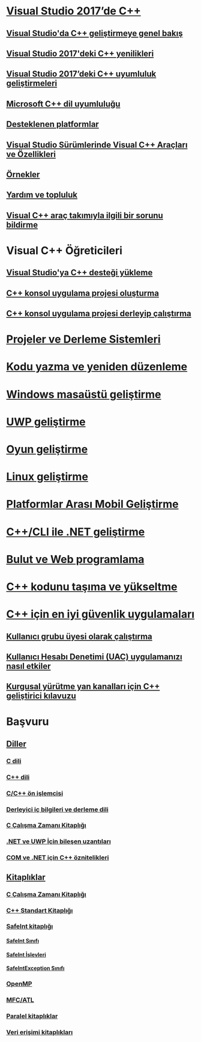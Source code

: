 # [Visual Studio 2017’de C++](overview/visual-cpp-in-visual-studio.md)
## [Visual Studio'da C++ geliştirmeye genel bakış](overview/overview-of-cpp-development.md)
## [Visual Studio 2017'deki C++ yenilikleri](overview/what-s-new-for-visual-cpp-in-visual-studio.md)
## [Visual Studio 2017’deki C++ uyumluluk geliştirmeleri](overview/cpp-conformance-improvements-2017.md)
## [Microsoft C++ dil uyumluluğu](overview/visual-cpp-language-conformance.md)
## [Desteklenen platformlar](overview/supported-platforms-visual-cpp.md)
## [Visual Studio Sürümlerinde Visual C++ Araçları ve Özellikleri](overview/visual-cpp-tools-and-features-in-visual-studio-editions.md)
## [Örnekler](overview/visual-cpp-samples.md)
## [Yardım ve topluluk](overview/visual-cpp-help-and-community.md)
## [Visual C++ araç takımıyla ilgili bir sorunu bildirme](overview/how-to-report-a-problem-with-the-visual-cpp-toolset.md)
# Visual C++ Öğreticileri
## [Visual Studio'ya C++ desteği yükleme](build/vscpp-step-0-installation.md)
## [C++ konsol uygulama projesi oluşturma](build/vscpp-step-1-create.md)
## [C++ konsol uygulama projesi derleyip çalıştırma](build/vscpp-step-2-build.md)
# [Projeler ve Derleme Sistemleri](build/projects-and-build-systems-cpp.md)
# [Kodu yazma ve yeniden düzenleme](ide/writing-and-refactoring-code-cpp.md)
# [Windows masaüstü geliştirme](windows/overview-of-windows-programming-in-cpp.md)
# [UWP geliştirme](cppcx/universal-windows-apps-cpp.md)
# [Oyun geliştirme](overview/game-development-cpp.md)
# [Linux geliştirme](linux/download-install-and-setup-the-linux-development-workload.md)
# [Platformlar Arası Mobil Geliştirme](/visualstudio/cross-platform/visual-cpp-for-cross-platform-mobile-development)
# [C++/CLI ile .NET geliştirme](dotnet/dotnet-programming-with-cpp-cli-visual-cpp.md)
# [Bulut ve Web programlama](cloud/cloud-and-web-programming-in-visual-cpp.md)
# [C++ kodunu taşıma ve yükseltme](porting/visual-cpp-porting-and-upgrading-guide.md)
# [C++ için en iyi güvenlik uygulamaları](security/security-best-practices-for-cpp.md)
## [Kullanıcı grubu üyesi olarak çalıştırma](security/running-as-a-member-of-the-users-group.md)
## [Kullanıcı Hesabı Denetimi (UAC) uygulamanızı nasıl etkiler](security/how-user-account-control-uac-affects-your-application.md)
## [Kurgusal yürütme yan kanalları için C++ geliştirici kılavuzu](security/developer-guidance-speculative-execution.md)
# Başvuru
## [Diller](overview/languages-cpp.md)
### [C dili](c-language/c-language-reference.md)
### [C++ dili](cpp/cpp-language-reference.md)
### [C/C++ ön işlemcisi](preprocessor/c-cpp-preprocessor-reference.md)
### [Derleyici iç bilgileri ve derleme dili](intrinsics/compiler-intrinsics-and-assembly-language.md)
### [C Çalışma Zamanı Kitaplığı](c-runtime-library/c-run-time-library-reference.md)
### [.NET ve UWP İçin bileşen uzantıları](extensions/component-extensions-for-runtime-platforms.md)
### [COM ve .NET için C++ öznitelikleri](windows/attributes/cpp-attributes-com-net.md)
## [Kitaplıklar](overview/libraries-cpp.md)
### [C Çalışma Zamanı Kitaplığı](c-runtime-library/c-run-time-library-reference.md)
### [C++ Standart Kitaplığı](standard-library/cpp-standard-library-reference.md)
### [SafeInt kitaplığı](safeint/safeint-library.md)
#### [SafeInt Sınıfı](safeint/safeint-class.md)
#### [SafeInt İşlevleri](safeint/safeint-functions.md)
#### [SafeIntException Sınıfı](safeint/safeintexception-class.md)
### [OpenMP](parallel/openmp/openmp-in-visual-cpp.md)
### [MFC/ATL](mfc/mfc-and-atl.md)
### [Paralel kitaplıklar](parallel/parallel-programming-in-visual-cpp.md)
### [Veri erişimi kitaplıkları](data/data-access-in-cpp.md)


